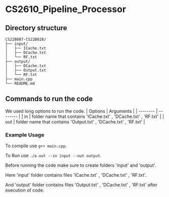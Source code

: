 # CS2610_Pipeline_Processor
## Directory structure
```
CS22B087-CS22B028/
├── input/
│   ├── ICache.txt
│   ├── DCache.txt
│   └── RF.txt
├── output/
│   ├── DCache.txt
│   ├── Output.txt
│   └── RF.txt
├── main.cpp
└── README.md
```
## Commands to run the code
We used long options to run the code.
| Options | Arguments | 
| -------- | -------- |
| in | folder name that contains 'ICache.txt' , 'DCache.txt' , 'RF.txt' | 
| out | folder name that contains 'Output.txt' , 'DCache.txt' , 'RF.txt' |

### Example Usage
To compile use `g++ main.cpp`.

To Run use `./a.out --in input --out output`.

Before running the code make sure to create folders 'input' and 'output'.

Here 'input' folder contains files 'ICache.txt' , 'DCache.txt' , 'RF.txt'.

And 'output' folder contains files 'Output.txt' , 'DCache.txt' , 'RF.txt' after execution of code.
